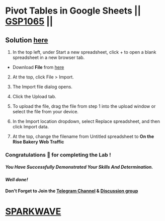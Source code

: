 # Pivot Tables in Google Sheets || [GSP1065](https://www.cloudskillsboost.google/focuses/47354?parent=catalog) ||

## Solution [here](https://youtu.be/NU8_C-kBJh8)

1. In the top left, under Start a new spreadsheet, click + to open a blank spreadsheet in a new browser tab.

* Download **File** from [here](https://docs.google.com/spreadsheets/d/1hZr-T9ed3PSec0KXUjn2yCEdr-ICBLUm/export?&format=xlsx)

2. At the top, click File > Import.

3. The Import file dialog opens.

4. Click the Upload tab.

5. To upload the file, drag the file from step 1 into the upload window or select the file from your device.

6. In the Import location dropdown, select Replace spreadsheet, and then click Import data.

7. At the top, change the filename from Untitled spreadsheet to **On the Rise Bakery Web Traffic**


### Congratulations 🎉 for completing the Lab !

##### *You Have Successfully Demonstrated Your Skills And Determination.*

#### *Well done!*

#### Don't Forget to Join the [Telegram Channel](https://t.me/sparkwave.01) & [Discussion group](https://t.me/sparkwave.01chats)

# [SPARKWAVE](https://www.youtube.com/@sparkwave.01)
